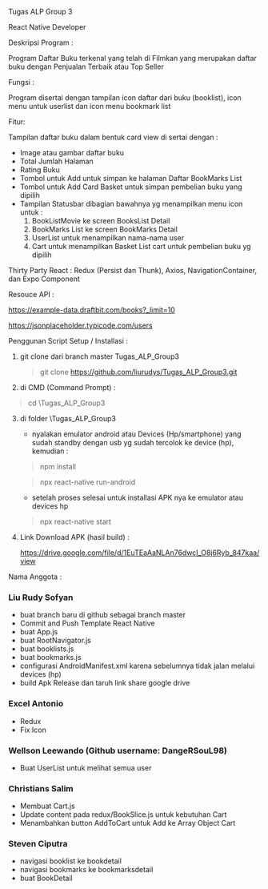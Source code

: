 Tugas ALP Group 3

React Native Developer

Deskripsi Program :

Program Daftar Buku terkenal yang telah di Filmkan yang merupakan daftar buku dengan Penjualan Terbaik atau Top Seller

Fungsi :

Program disertai dengan tampilan icon daftar dari buku (booklist), icon menu untuk userlist dan icon menu bookmark list 

Fitur:

Tampilan daftar buku dalam bentuk card view di sertai dengan : 
* Image atau gambar daftar buku 
* Total Jumlah Halaman
* Rating Buku
* Tombol untuk Add untuk simpan ke halaman Daftar BookMarks List
* Tombol untuk Add Card Basket untuk simpan pembelian buku yang dipilih
* Tampilan Statusbar dibagian bawahnya yg menampilkan menu icon untuk : 
  1. BookListMovie ke screen BooksList Detail
  2. BookMarks List ke screen BookMarks Detail
  3. UserList untuk menampilkan nama-nama user
  4. Cart untuk menampilkan Basket List cart untuk pembelian buku yg dipilih
  
Thirty Party React : 
Redux (Persist dan Thunk), Axios, NavigationContainer, dan Expo Component

Resouce API : 

https://example-data.draftbit.com/books?_limit=10

https://jsonplaceholder.typicode.com/users

Penggunan Script Setup / Installasi :

1. git clone dari branch master Tugas_ALP_Group3
    
   > git clone https://github.com/liurudys/Tugas_ALP_Group3.git

2. di CMD  (Command Prompt) :
   
  > cd \Tugas_ALP_Group3
   
3. di folder \Tugas_ALP_Group3  
   
   * nyalakan emulator android atau Devices (Hp/smartphone) yang sudah standby dengan usb yg sudah tercolok ke device (hp), kemudian :
   
   > npm install 
  
   > npx react-native run-android

   * setelah proses selesai untuk installasi APK nya ke emulator atau devices hp

   > npx react-native start

4. Link Download APK (hasil build) :

   https://drive.google.com/file/d/1EuTEaAaNLAn76dwcI_O8j6Ryb_847kaa/view

Nama Anggota : 

### Liu Rudy Sofyan
- buat branch baru di github sebagai branch master
- Commit and Push Template React Native
- buat App.js
- buat RootNavigator.js
- buat booklists.js
- buat bookmarks.js
- configurasi AndroidManifest.xml karena sebelumnya tidak jalan melalui devices (hp)
- build Apk Release dan taruh link share google drive

### Excel Antonio
- Redux
- Fix Icon

### Wellson Leewando (Github username: DangeRSouL98)
- Buat UserList untuk melihat semua user

### Christians Salim
- Membuat Cart.js
- Update content pada redux/BookSlice.js untuk kebutuhan Cart
- Menambahkan button AddToCart untuk Add ke Array Object Cart

### Steven Ciputra
- navigasi booklist ke bookdetail
- navigasi bookmarks ke bookmarksdetail
- buat BookDetail
